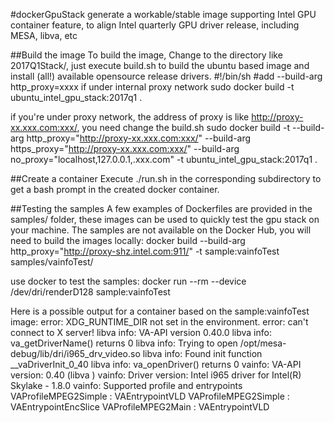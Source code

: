 #dockerGpuStack
generate a workable/stable image supporting Intel GPU container feature, to align Intel quarterly GPU driver release, including MESA, libva, etc

##Build the image
To build the image, Change to the directory like 2017Q1Stack/, just execute build.sh to build the ubuntu based image and install (all!) available opensource release drivers.
	#!/bin/sh
	#add --build-arg http_proxy=xxxx if under internal proxy network
	sudo docker build  -t ubuntu_intel_gpu_stack:2017q1 .

if you're under proxy network, the address of proxy is like http://proxy-xx.xxx.com:xxx/, you need change the build.sh
	sudo docker build -t --build-arg http_proxy="http://proxy-xx.xxx.com:xxx/" --build-arg https_proxy="http://proxy-xx.xxx.com:xxx/" --build-arg no_proxy="localhost,127.0.0.1,.xxx.com" -t ubuntu_intel_gpu_stack:2017q1 .

##Create a container 
Execute ./run.sh in the corresponding subdirectory to get a bash prompt in the created docker container.

##Testing the samples
A few examples of Dockerfiles are provided in the samples/ folder, these images can be used to quickly test the gpu stack on your machine. The samples are not available on the Docker Hub, you will need to build the images locally:
	docker build --build-arg http_proxy="http://proxy-shz.intel.com:911/" -t sample:vainfoTest samples/vainfoTest/

use docker to  test the samples:
	docker run --rm --device /dev/dri/renderD128 sample:vainfoTest

Here is a possible output for a container based on the sample:vainfoTest image:
	error: XDG_RUNTIME_DIR not set in the environment.
	error: can't connect to X server!
	libva info: VA-API version 0.40.0
	libva info: va_getDriverName() returns 0
	libva info: Trying to open /opt/mesa-debug/lib/dri/i965_drv_video.so
	libva info: Found init function __vaDriverInit_0_40
	libva info: va_openDriver() returns 0
	vainfo: VA-API version: 0.40 (libva )
	vainfo: Driver version: Intel i965 driver for Intel(R) Skylake - 1.8.0
	vainfo: Supported profile and entrypoints
      		VAProfileMPEG2Simple            : VAEntrypointVLD
      		VAProfileMPEG2Simple            : VAEntrypointEncSlice
      		VAProfileMPEG2Main              : VAEntrypointVLD


